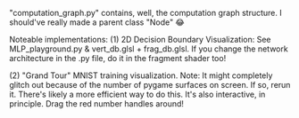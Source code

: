 "computation_graph.py" contains, well, the computation graph structure. I should've really made a parent class "Node" 😂

Noteable implementations:
(1) 2D Decision Boundary Visualization: See MLP_playground.py & vert_db.glsl + frag_db.glsl. If you change the network architecture in the .py file, do it in the fragment shader too!


(2) "Grand Tour" MNIST training visualization. Note: It might completely glitch out because of the number of pygame surfaces on screen. If so, rerun it. There's likely a more efficient way to do this. It's also interactive, in principle. Drag the red number handles around!
